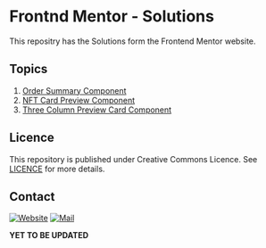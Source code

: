 # Frontnd Mentor - Solutions

This repositry has the Solutions form the Frontend Mentor website. 

## Topics 

1. [Order Summary Component](/Challenge-1-Order_Summary_Component)
2. [NFT Card Preview Component](/Challenge-2-NFT_Preview_Card_Component)
3. [Three Column Preview Card Component](/Challenge-3-Three_Column_Preview_card_Component)

## Licence 

This repository is published under Creative Commons Licence. See [LICENCE](/LICENCE) for more details. 

## Contact

[![Website](https://img.shields.io/badge/website-000000?style=for-the-badge&logo=About.me&logoColor=white)](https://rubangino.in/)
[![Mail](https://img.shields.io/badge/Gmail-D14836?style=for-the-badge&logo=gmail&logoColor=white)](mailto:info@rubangino.in)


**YET TO BE UPDATED**
